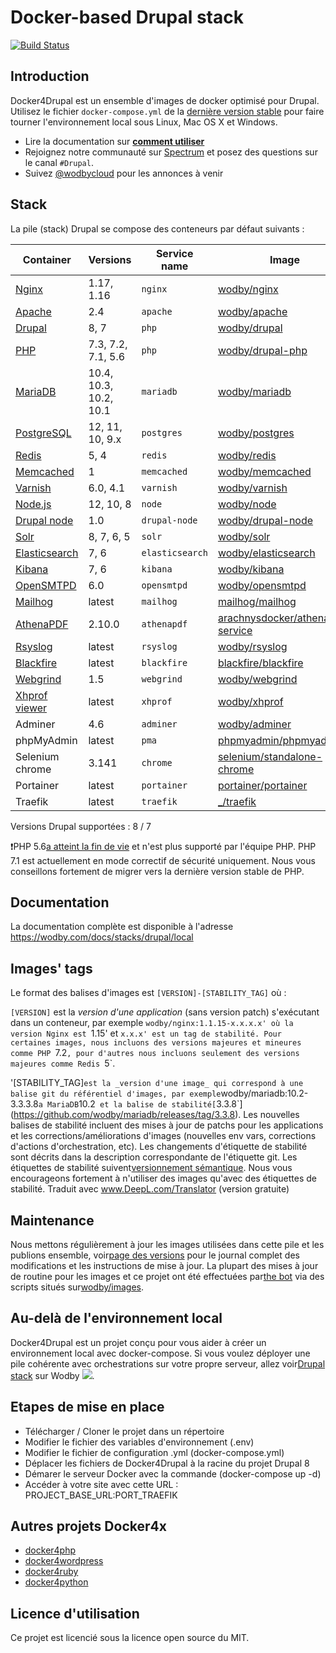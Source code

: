 # Docker-based Drupal stack

[![Build Status](https://travis-ci.org/wodby/docker4drupal.svg?branch=master)](https://travis-ci.org/wodby/docker4drupal)

## Introduction

Docker4Drupal est un ensemble d'images de docker optimisé pour Drupal. Utilisez le fichier `docker-compose.yml` de la [dernière version stable](https://github.com/wodby/docker4drupal/releases) pour faire tourner l'environnement local sous Linux, Mac OS X et Windows. 

* Lire la documentation sur [**comment utiliser**](https://wodby.com/docs/stacks/drupal/local#usage)
* Rejoignez notre communauté sur [Spectrum](https://spectrum.chat/wodby/drupal) et posez des questions sur le canal `#Drupal`.
* Suivez [@wodbycloud](https://twitter.com/wodbycloud) pour les annonces à venir

## Stack

La pile (stack) Drupal se compose des conteneurs par défaut suivants :

| Container       | Versions               | Service name    | Image                              | Default |
| --------------  | ---------------------- | --------------- | ---------------------------------- | ------- |
| [Nginx]         | 1.17, 1.16             | `nginx`         | [wodby/nginx]                      | ✓        |
| [Apache]        | 2.4                    | `apache`        | [wodby/apache]                     |         |
| [Drupal]        | 8, 7                   | `php`           | [wodby/drupal]                     |        |
| [PHP]           | 7.3, 7.2, 7.1, 5.6     | `php`           | [wodby/drupal-php]                 | ✓        |
| [MariaDB]       | 10.4, 10.3, 10.2, 10.1 | `mariadb`       | [wodby/mariadb]                    | ✓       |
| [PostgreSQL]    | 12, 11, 10, 9.x        | `postgres`      | [wodby/postgres]                   |         |
| [Redis]         | 5, 4                   | `redis`         | [wodby/redis]                      |         |
| [Memcached]     | 1                      | `memcached`     | [wodby/memcached]                  |         |
| [Varnish]       | 6.0, 4.1               | `varnish`       | [wodby/varnish]                    | ✓        |
| [Node.js]       | 12, 10, 8              | `node`          | [wodby/node]                       |         |
| [Drupal node]   | 1.0                    | `drupal-node`   | [wodby/drupal-node]                |         |
| [Solr]          | 8, 7, 6, 5             | `solr`          | [wodby/solr]                       | ✓        |
| [Elasticsearch] | 7, 6                   | `elasticsearch` | [wodby/elasticsearch]              |         |
| [Kibana]        | 7, 6                   | `kibana`        | [wodby/kibana]                     |         |
| [OpenSMTPD]     | 6.0                    | `opensmtpd`     | [wodby/opensmtpd]                  |         |
| [Mailhog]       | latest                 | `mailhog`       | [mailhog/mailhog]                  |         |
| [AthenaPDF]     | 2.10.0                 | `athenapdf`     | [arachnysdocker/athenapdf-service] |         |
| [Rsyslog]       | latest                 | `rsyslog`       | [wodby/rsyslog]                    |         |
| [Blackfire]     | latest                 | `blackfire`     | [blackfire/blackfire]              |         |
| [Webgrind]      | 1.5                    | `webgrind`      | [wodby/webgrind]                   |         |
| [Xhprof viewer] | latest                 | `xhprof`        | [wodby/xhprof]                     |         |
| Adminer         | 4.6                    | `adminer`       | [wodby/adminer]                    |         |
| phpMyAdmin      | latest                 | `pma`           | [phpmyadmin/phpmyadmin]            |         |
| Selenium chrome | 3.141                  | `chrome`        | [selenium/standalone-chrome]       |         |
| Portainer       | latest                 | `portainer`     | [portainer/portainer]              | ✓       |
| Traefik         | latest                 | `traefik`       | [_/traefik]                        | ✓       |

Versions Drupal supportées : 8 / 7

❗️PHP 5.6[a atteint la fin de vie](http://php.net/supported-versions.php) et n'est plus supporté par l'équipe PHP. PHP 7.1 est actuellement en mode correctif de sécurité uniquement. Nous vous conseillons fortement de migrer vers la dernière version stable de PHP.   

## Documentation

La documentation complète est disponible à l'adresse https://wodby.com/docs/stacks/drupal/local

## Images' tags

Le format des balises d'images est `[VERSION]-[STABILITY_TAG]` où :

`[VERSION]` est la _version d'une application_ (sans version patch) s'exécutant dans un conteneur, par exemple `wodby/nginx:1.1.15-x.x.x.x' où la version Nginx est `1.15' et `x.x.x' est un tag de stabilité. Pour certaines images, nous incluons des versions majeures et mineures comme PHP `7.2`, pour d'autres nous incluons seulement des versions majeures comme Redis `5`. 

'[STABILITY_TAG]` est la _version d'une image_ qui correspond à une balise git du référentiel d'images, par exemple `wodby/mariadb:10.2-3.3.3.8` a MariaDB `10.2` et la balise de stabilité[`3.3.8`](https://github.com/wodby/mariadb/releases/tag/3.3.8). Les nouvelles balises de stabilité incluent des mises à jour de patchs pour les applications et les corrections/améliorations d'images (nouvelles env vars, corrections d'actions d'orchestration, etc). Les changements d'étiquette de stabilité sont décrits dans la description correspondante de l'étiquette git. Les étiquettes de stabilité suivent[versionnement sémantique](https://semver.org/).
Nous vous encourageons fortement à n'utiliser des images qu'avec des étiquettes de stabilité.
Traduit avec www.DeepL.com/Translator (version gratuite)

## Maintenance

Nous mettons régulièrement à jour les images utilisées dans cette pile et les publions ensemble, voir[page des versions](https://github.com/wodby/docker4drupal/releases) pour le journal complet des modifications et les instructions de mise à jour. La plupart des mises à jour de routine pour les images et ce projet ont été effectuées par[the bot](https://github.com/wodbot) via des scripts situés sur[wodby/images](https://github.com/wodby/images).

## Au-delà de l'environnement local

Docker4Drupal est un projet conçu pour vous aider à créer un environnement local avec docker-compose. Si vous voulez déployer une pile cohérente avec orchestrations sur votre propre serveur, allez voir[Drupal stack](https://wodby.com/stacks/drupal) sur Wodby ![](https://www.google.com/s2/favicons?domain=wodby.com).

## Etapes de mise en place

* Télécharger / Cloner le projet dans un répertoire
* Modifier le fichier des variables d'environnement (.env)
* Modifier le fichier de configuration .yml (docker-compose.yml)
* Déplacer les fichiers de Docker4Drupal à la racine du projet Drupal 8
* Démarer le serveur Docker avec la commande (docker-compose up -d)
* Accéder à votre site avec cette URL : PROJECT_BASE_URL:PORT_TRAEFIK


## Autres projets Docker4x

* [docker4php](https://github.com/wodby/docker4php)
* [docker4wordpress](https://github.com/wodby/docker4wordpress)
* [docker4ruby](https://github.com/wodby/docker4ruby)
* [docker4python](https://github.com/wodby/docker4python)

## Licence d'utilisation

Ce projet est licencié sous la licence open source du MIT.

[Apache]: https://wodby.com/docs/stacks/drupal/containers#apache
[AthenaPDF]: https://wodby.com/docs/stacks/drupal/containers#athenapdf
[Blackfire]: https://wodby.com/docs/stacks/drupal/containers#blackfire
[Drupal node]: https://wodby.com/docs/stacks/drupal/containers#drupal-nodejs
[Drupal]: https://wodby.com/docs/stacks/drupal/containers#php
[Elasticsearch]: https://wodby.com/docs/stacks/elasticsearch
[Kibana]: https://wodby.com/docs/stacks/elasticsearch
[Mailhog]: https://wodby.com/docs/stacks/drupal/containers#mailhog
[MariaDB]: https://wodby.com/docs/stacks/drupal/containers#mariadb
[Memcached]: https://wodby.com/docs/stacks/drupal/containers#memcached
[Nginx]: https://wodby.com/docs/stacks/drupal/containers#nginx
[Node.js]: https://wodby.com/docs/stacks/drupal/containers#nodejs
[OpenSMTPD]: https://wodby.com/docs/stacks/drupal/containers#opensmtpd
[PHP]: https://wodby.com/docs/stacks/drupal/containers#php
[PostgreSQL]: https://wodby.com/docs/stacks/drupal/containers#postgresql
[Redis]: https://wodby.com/docs/stacks/drupal/containers#redis
[Rsyslog]: https://wodby.com/docs/stacks/drupal/containers#rsyslog
[Solr]: https://wodby.com/docs/stacks/drupal/containers#solr
[Varnish]: https://wodby.com/docs/stacks/drupal/containers#varnish
[Webgrind]: https://wodby.com/docs/stacks/drupal/containers#webgrind
[XHProf viewer]: https://wodby.com/docs/stacks/php/containers#xhprof-viewer

[_/traefik]: https://hub.docker.com/_/traefik
[arachnysdocker/athenapdf-service]: https://hub.docker.com/r/arachnysdocker/athenapdf-service
[blackfire/blackfire]: https://hub.docker.com/r/blackfire/blackfire
[mailhog/mailhog]: https://hub.docker.com/r/mailhog/mailhog
[phpmyadmin/phpmyadmin]: https://hub.docker.com/r/phpmyadmin/phpmyadmin
[portainer/portainer]: https://hub.docker.com/r/portainer/portainer
[selenium/standalone-chrome]: https://hub.docker.com/r/selenium/standalone-chrome
[wodby/adminer]: https://hub.docker.com/r/wodby/adminer
[wodby/apache]: https://github.com/wodby/apache
[wodby/drupal-node]: https://github.com/wodby/drupal-node
[wodby/drupal-php]: https://github.com/wodby/drupal-php
[wodby/drupal]: https://github.com/wodby/drupal
[wodby/elasticsearch]: https://github.com/wodby/elasticsearch
[wodby/kibana]: https://github.com/wodby/kibana
[wodby/mariadb]: https://github.com/wodby/mariadb
[wodby/memcached]: https://github.com/wodby/memcached
[wodby/nginx]: https://github.com/wodby/nginx
[wodby/node]: https://github.com/wodby/node
[wodby/opensmtpd]: https://github.com/wodby/opensmtpd
[wodby/postgres]: https://github.com/wodby/postgres
[wodby/redis]: https://github.com/wodby/redis
[wodby/rsyslog]: https://hub.docker.com/r/wodby/rsyslog
[wodby/solr]: https://github.com/wodby/solr
[wodby/varnish]: https://github.com/wodby/varnish
[wodby/webgrind]: https://hub.docker.com/r/wodby/webgrind
[wodby/xhprof]: https://hub.docker.com/r/wodby/xhprof
